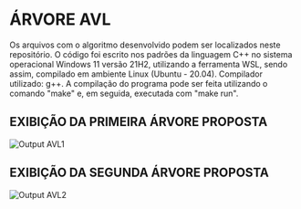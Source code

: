 # ÁRVORE AVL
Os arquivos com o algoritmo desenvolvido podem ser localizados neste repositório. O código foi escrito nos padrões da linguagem C++ no sistema operacional Windows 11 versão 21H2, utilizando a ferramenta WSL, sendo assim, compilado em ambiente Linux (Ubuntu - 20.04).
Compilador utilizado: g++.
A compilação do programa pode ser feita utilizando o comando "make" e, em seguida, executada com "make run".

## EXIBIÇÃO DA PRIMEIRA ÁRVORE PROPOSTA

![Output AVL1](https://raw.githubusercontent.com/LucasG4K/Exercicio1-AEDSII/main/Atv-C%2B%2B.png)


## EXIBIÇÃO DA SEGUNDA ÁRVORE PROPOSTA

![Output AVL2](https://raw.githubusercontent.com/LucasG4K/Exercicio1-AEDSII/main/Atv-C%2B%2B.png)
